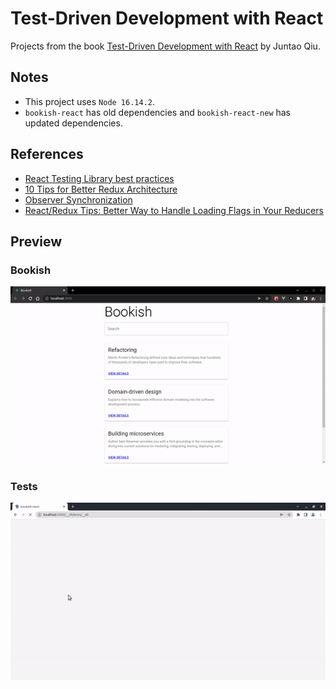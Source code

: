 # Test-Driven Development with React

Projects from the book [Test-Driven Development with React](https://www.amazon.com.br/Test-Driven-Development-React-Apply-Applications/dp/1484269713) by Juntao Qiu.

## Notes

- This project uses `Node 16.14.2`.
- `bookish-react` has old dependencies and `bookish-react-new` has updated dependencies.

## References

- [React Testing Library best practices](https://www.benmvp.com/blog/react-testing-library-best-practices/)
- [10 Tips for Better Redux Architecture](https://medium.com/javascript-scene/10-tips-for-better-redux-architecture-69250425af44)
- [Observer Synchronization](https://martinfowler.com/eaaDev/MediatedSynchronization.html)
- [React/Redux Tips: Better Way to Handle Loading Flags in Your Reducers](https://medium.com/stashaway-engineering/react-redux-tips-better-way-to-handle-loading-flags-in-your-reducers-afda42a804c6)

## Preview

### Bookish

![Bookish](./bookish.gif)

### Tests

![Cypress](./tests.gif)
